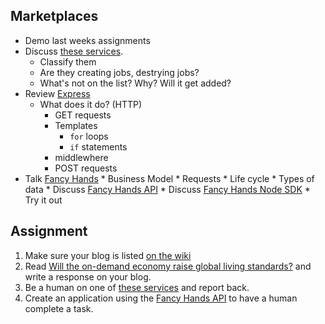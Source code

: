## Marketplaces

* Demo last weeks assignments
* Discuss [these services](https://docs.google.com/spreadsheets/d/10U8BtrQON8WmT7pfvaGjnsY4YgcDEW0T-niR0tmqV10/edit#gid=0).
    * Classify them
    * Are they creating jobs, destrying jobs?
    * What's not on the list? Why? Will it get added?
* Review [Express](http://expressjs.com/)
    * What does it do? (HTTP)
      * GET requests
      * Templates
          * `for` loops
    	  * `if` statements
      * middlewhere
      * POST requests
* Talk [Fancy Hands](https://www.fancyhands.com)
      * Business Model
      * Requests
          * Life cycle
          * Types of data
      * Discuss [Fancy Hands API](https://www.fancyhands.com/developer)
      * Discuss [Fancy Hands Node SDK](https://github.com/fancyhands/fancyhands-node)
          * Try it out

## Assignment

1. Make sure your blog is listed [on the wiki](https://github.com/tedroden/nyu-labor-class/wiki)
2. Read [Will the on-demand economy raise global living standards?](https://www.weforum.org/agenda/2015/09/will-the-on-demand-economy-raise-global-living-standards/) and write a response on your blog.
3. Be a human on one of [these services](https://docs.google.com/spreadsheets/d/10U8BtrQON8WmT7pfvaGjnsY4YgcDEW0T-niR0tmqV10/edit#gid=0) and report back.
4. Create an application using the [Fancy Hands API](https://www.fancyhands.com/api) to have a human complete a task.

